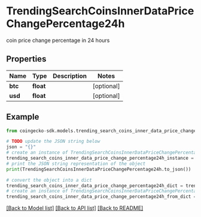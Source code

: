 # TrendingSearchCoinsInnerDataPriceChangePercentage24h

coin price change percentage in 24 hours

## Properties

Name | Type | Description | Notes
------------ | ------------- | ------------- | -------------
**btc** | **float** |  | [optional] 
**usd** | **float** |  | [optional] 

## Example

```python
from coingecko-sdk.models.trending_search_coins_inner_data_price_change_percentage24h import TrendingSearchCoinsInnerDataPriceChangePercentage24h

# TODO update the JSON string below
json = "{}"
# create an instance of TrendingSearchCoinsInnerDataPriceChangePercentage24h from a JSON string
trending_search_coins_inner_data_price_change_percentage24h_instance = TrendingSearchCoinsInnerDataPriceChangePercentage24h.from_json(json)
# print the JSON string representation of the object
print(TrendingSearchCoinsInnerDataPriceChangePercentage24h.to_json())

# convert the object into a dict
trending_search_coins_inner_data_price_change_percentage24h_dict = trending_search_coins_inner_data_price_change_percentage24h_instance.to_dict()
# create an instance of TrendingSearchCoinsInnerDataPriceChangePercentage24h from a dict
trending_search_coins_inner_data_price_change_percentage24h_from_dict = TrendingSearchCoinsInnerDataPriceChangePercentage24h.from_dict(trending_search_coins_inner_data_price_change_percentage24h_dict)
```
[[Back to Model list]](../README.md#documentation-for-models) [[Back to API list]](../README.md#documentation-for-api-endpoints) [[Back to README]](../README.md)


